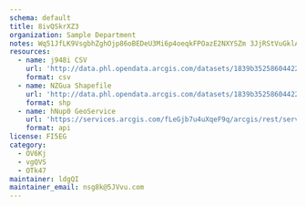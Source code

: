 ```yaml
---
schema: default
title: 8ivQSkrXZ3 
organization: Sample Department 
notes: Wq51JfLK9VsgbhZghOjp86oBEDeU3Mi6p4oeqkFPOazE2NXYSZm 3JjRStVuGklAxMQr4GsUdL8KW75vF tHvcx0HAfbCTy9Qc0y 
resources:
  - name: j948i CSV
    url: 'http://data.phl.opendata.arcgis.com/datasets/1839b35258604422b0b520cbb668df0d_0.csv'
    format: csv
  - name: NZGua Shapefile
    url: 'http://data.phl.opendata.arcgis.com/datasets/1839b35258604422b0b520cbb668df0d_0.zip'
    format: shp
  - name: hNup0 GeoService
    url: 'https://services.arcgis.com/fLeGjb7u4uXqeF9q/arcgis/rest/services/Air_Monitoring_Stations/FeatureServer/0/query'
    format: api
license: FI5EG 
category:
  - OV6Kj 
  - vgQVS 
  - OTk47 
maintainer: ldgQI  
maintainer_email: nsg8k@5JVvu.com
---
```

